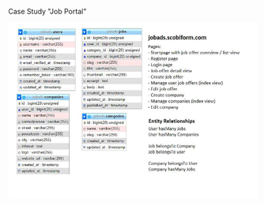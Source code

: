 Case Study "Job Portal"

![alt text](https://github.com/Scobiform/jobads/blob/master/public/images/jobads.jpg)





